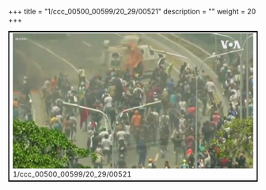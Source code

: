 +++
title = "1/ccc_00500_00599/20_29/00521"
description = ""
weight = 20
+++

<table style="border:2px solid black;max-width:800px;max-height:800px;" 
><tr><td>
<img class="center-fit-jpg"
src="/jpg_/aaa_20190430_NxaOmWaI8sI_00520.jpg">
1/ccc_00500_00599/20_29/00521
</img></td></tr></table>
